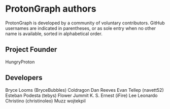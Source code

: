 # ProtonGraph authors

ProtonGraph is developed by a community of voluntary contributors.
GitHub usernames are indicated in parentheses, or as sole entry when no other
name is available, sorted in alphabetical order.

## Project Founder

  HungryProton

## Developers

  Bryce Looms (BryceBubbles)
  Coldragon
  Dan Reeves
  Evan Tellep (navett52)
  Esteban Podesta (tebys)
  Flower
  Jummit
  K. S. Ernest (iFire) Lee
  Leonardo Christino (christinoleo)
  Muzz
  wojtekpil

